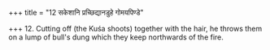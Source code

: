 +++
title = "12 सकेशानि प्रच्छिद्यानडुहे गोमयपिण्डे"

+++
12. Cutting off (the Kuśa shoots) together with the hair, he throws them on a lump of bull's dung which they keep northwards of the fire.
